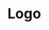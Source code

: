 # Logo

<!--
https://vitorials.net/letter-b-logo-design-tutorial-in-adobe-illustrator/
https://www.youtube.com/watch?v=7J6wtlkgntI
https://www.youtube.com/watch?v=y0d15Y8RID8
-->
